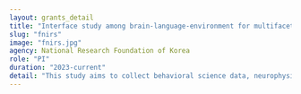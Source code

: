 ```yaml
---
layout: grants_detail
title: "Interface study among brain-language-environment for multifacet assessment of children with communication disorders and examining the effectiveness of digital intervention"
slug: "fnirs"
image: "fnirs.jpg"
agency: National Research Foundation of Korea
role: "PI"
duration: "2023-current"
detail: "This study aims to collect behavioral science data, neurophysiological data, and language environmental data to explore holistic view of communication and information processing skills in children with social communication disorders. Study results will enhance our knowledge to efficiently serve our target clinical population."
---
```

